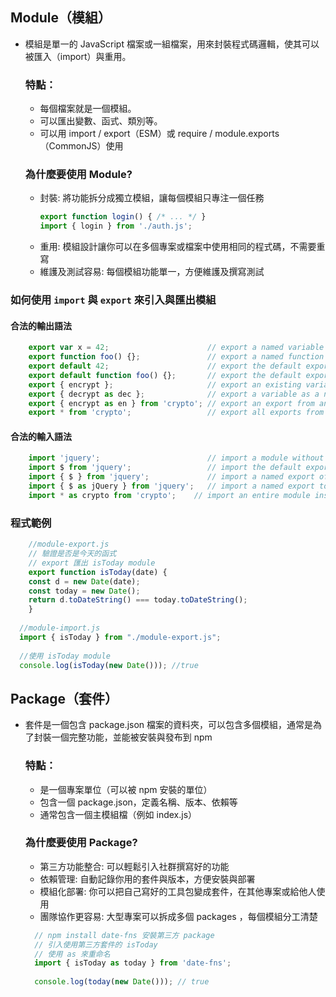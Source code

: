 ## Module（模組）
- 模組是單一的 JavaScript 檔案或一組檔案，用來封裝程式碼邏輯，使其可以被匯入（import）與重用。

    ### 特點：
    - 每個檔案就是一個模組。
    - 可以匯出變數、函式、類別等。
    - 可以用 import / export（ESM）或 require / module.exports（CommonJS）使用

    ### 為什麼要使用 Module?
    - 封裝: 將功能拆分成獨立模組，讓每個模組只專注一個任務
      ```js
      export function login() { /* ... */ }
      import { login } from './auth.js';
      ````
    - 重用: 模組設計讓你可以在多個專案或檔案中使用相同的程式碼，不需要重寫
    - 維護及測試容易: 每個模組功能單一，方便維護及撰寫測試


### 如何使用 `import` 與 `export` 來引入與匯出模組
#### 合法的輸出語法

```js 
    export var x = 42;                      // export a named variable
    export function foo() {};               // export a named function
    export default 42;                      // export the default export
    export default function foo() {};       // export the default export as a function
    export { encrypt };                     // export an existing variable
    export { decrypt as dec };              // export a variable as a new name
    export { encrypt as en } from 'crypto'; // export an export from another module
    export * from 'crypto';                 // export all exports from another module
```
#### 合法的輸入語法
```js
    import 'jquery';                        // import a module without any import bindings
    import $ from 'jquery';                 // import the default export of a module
    import { $ } from 'jquery';             // import a named export of a module
    import { $ as jQuery } from 'jquery';   // import a named export to a different name
    import * as crypto from 'crypto';    // import an entire module instance object
  ```
 ### 程式範例
```js
    //module-export.js
    // 驗證是否是今天的函式
    // export 匯出 isToday module
    export function isToday(date) {
    const d = new Date(date);
    const today = new Date();
    return d.toDateString() === today.toDateString();
    }
  
  //module-import.js
  import { isToday } from "./module-export.js";
  
  //使用 isToday module
  console.log(isToday(new Date())); //true
 ```

## Package（套件）
- 套件是一個包含 package.json 檔案的資料夾，可以包含多個模組，通常是為了封裝一個完整功能，並能被安裝與發布到 npm

    ### 特點：
    - 是一個專案單位（可以被 npm 安裝的單位）
    - 包含一個 package.json，定義名稱、版本、依賴等
    - 通常包含一個主模組檔（例如 index.js）

  ### 為什麼要使用 Package?
    - 第三方功能整合: 可以輕鬆引入社群撰寫好的功能
    - 依賴管理: 自動記錄你用的套件與版本，方便安裝與部署
    - 模組化部署: 你可以把自己寫好的工具包變成套件，在其他專案或給他人使用
    - 團隊協作更容易: 大型專案可以拆成多個 packages ，每個模組分工清楚

    ```js
      // npm install date-fns 安裝第三方 package
      // 引入使用第三方套件的 isToday
      // 使用 as 來重命名
      import { isToday as today } from 'date-fns';
      
      console.log(today(new Date())); // true
    ```
